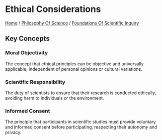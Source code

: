# Ethical Considerations

[Home](../../../../README.md) / [Philosophy Of Science](../../../../philosophy_of_science/README.md) / [Foundations Of Scientific Inquiry](../../../philosophy_of_science/foundations_of_scientific_inquiry/README.md)

## Key Concepts

### Moral Objectivity

The concept that ethical principles can be objective and universally applicable, independent of personal opinions or cultural variations.

### Scientific Responsibility

The duty of scientists to ensure that their research is conducted ethically, avoiding harm to individuals or the environment.

### Informed Consent

The principle that participants in scientific studies must provide voluntary and informed consent before participating, respecting their autonomy and privacy.

